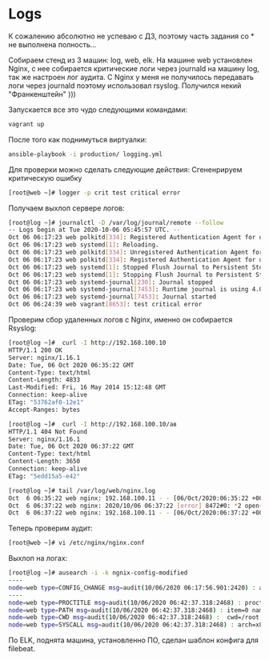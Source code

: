 # Logs

К сожалению абсолютно не успеваю с ДЗ, поэтому часть задания со *  не выполнена полность...

Собираем стенд из 3 машин: log, web, elk. На машине web установлен Nginx, с нее собирается критические логи через journald на машину log, так же настроен лог аудита. С Nginx у меня не получилось передавать логи через journald поэтому использовал rsyslog. Получился некий "Франкенштейн" )))

Запускается все это чудо следующими командами:
```bash
vagrant up
```
После того как поднимуться виртуалки:
```bash
ansible-playbook -i production/ logging.yml
```
Для проверки можно сделать следующие действия:
Сгененрируем критическую ошибку
```bash
[root@web ~]# logger -p crit test critical error
```
Получаем выхлоп сервере логов:
```bash
[root@log ~]# journalctl -D /var/log/journal/remote --follow
-- Logs begin at Tue 2020-10-06 05:45:57 UTC. --
Oct 06 06:17:23 web polkitd[334]: Registered Authentication Agent for unix-process:7427:188476 (system bus name :1.99 [/usr/bin/pkttyagent --notify-fd 5 --fallback], object path /org/freedesktop/PolicyKit1/AuthenticationAgent, locale C)
Oct 06 06:17:23 web systemd[1]: Reloading.
Oct 06 06:17:23 web polkitd[334]: Unregistered Authentication Agent for unix-process:7427:188476 (system bus name :1.99, object path /org/freedesktop/PolicyKit1/AuthenticationAgent, locale C) (disconnected from bus)
Oct 06 06:17:23 web polkitd[334]: Registered Authentication Agent for unix-process:7446:188495 (system bus name :1.100 [/usr/bin/pkttyagent --notify-fd 5 --fallback], object path /org/freedesktop/PolicyKit1/AuthenticationAgent, locale C)
Oct 06 06:17:23 web systemd[1]: Stopped Flush Journal to Persistent Storage.
Oct 06 06:17:23 web systemd[1]: Stopping Flush Journal to Persistent Storage...
Oct 06 06:17:23 web systemd-journal[230]: Journal stopped
Oct 06 06:17:23 web systemd-journal[7453]: Runtime journal is using 4.0M (max allowed 24.3M, trying to leave 36.5M free of 238.9M available → current limit 24.3M).
Oct 06 06:17:23 web systemd-journal[7453]: Journal started
Oct 06 06:24:39 web vagrant[8653]: test critical error
```
Проверим сбор удаленных логов с Nginx, именно он собирается Rsyslog:
```bash
[root@log ~]#  curl -I http://192.168.100.10
HTTP/1.1 200 OK
Server: nginx/1.16.1
Date: Tue, 06 Oct 2020 06:35:22 GMT
Content-Type: text/html
Content-Length: 4833
Last-Modified: Fri, 16 May 2014 15:12:48 GMT
Connection: keep-alive
ETag: "53762af0-12e1"
Accept-Ranges: bytes

[root@log ~]#  curl -I http://192.168.100.10/ав
HTTP/1.1 404 Not Found
Server: nginx/1.16.1
Date: Tue, 06 Oct 2020 06:37:22 GMT
Content-Type: text/html
Content-Length: 3650
Connection: keep-alive
ETag: "5edd15a5-e42"

[root@log ~]# tail /var/log/web/nginx.log 
Oct  6 06:35:22 web nginx: 192.168.100.11 - - [06/Oct/2020:06:35:22 +0000] "HEAD / HTTP/1.1" 200 0 "-" "curl/7.29.0" "-"
Oct  6 06:37:22 web nginx: 2020/10/06 06:37:22 [error] 8472#0: *2 open() "/usr/share/nginx/html/ав" failed (2: No such file or directory), client: 192.168.100.11, server: _, request: "HEAD /ав HTTP/1.1", host: "192.168.100.10"
Oct  6 06:37:22 web nginx: 192.168.100.11 - - [06/Oct/2020:06:37:22 +0000] "HEAD /\xD0\xB0\xD0\xB2 HTTP/1.1" 404 0 "-" "curl/7.29.0" "-"
```
Теперь проверим аудит:
```bash
[root@web ~]# vi /etc/nginx/nginx.conf
```
Выхлоп на логах:
```bash
[root@log ~]# ausearch -i -k ngnix-config-modified
----
node=web type=CONFIG_CHANGE msg=audit(10/06/2020 06:17:56.901:2420) : auid=unset ses=unset subj=system_u:system_r:unconfined_service_t:s0 op=add_rule key=ngnix-config-modified list=exit res=yes 
----
node=web type=PROCTITLE msg=audit(10/06/2020 06:42:37.318:2468) : proctitle=vi /etc/nginx/nginx.conf 
node=web type=PATH msg=audit(10/06/2020 06:42:37.318:2468) : item=0 name=/etc/nginx/.nginx.conf.swp inode=11566 dev=08:01 mode=file,600 ouid=root ogid=root rdev=00:00 obj=unconfined_u:object_r:httpd_config_t:s0 objtype=NORMAL cap_fp=none cap_fi=none cap_fe=0 cap_fver=0 
node=web type=CWD msg=audit(10/06/2020 06:42:37.318:2468) :  cwd=/root 
node=web type=SYSCALL msg=audit(10/06/2020 06:42:37.318:2468) : arch=x86_64 syscall=chmod success=yes exit=0 a0=0x19a2cc0 a1=0644 a2=0x199e440 a3=0x7ffee09d73a0 items=1 ppid=8636 pid=8687 auid=vagrant uid=root gid=root euid=root suid=root fsuid=root egid=root sgid=root fsgid=root tty=pts0 ses=6 comm=vi exe=/usr/bin/vi subj=unconfined_u:unconfined_r:unconfined_t:s0-s0:c0.c1023 key=ngnix-config-modified
```
По ELK, поднята машина, установленно ПО, сделан шаблон конфига для filebeat.